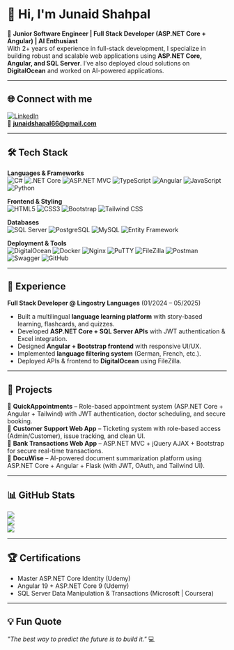 # 👋 Hi, I'm Junaid Shahpal

🚀 **Junior Software Engineer | Full Stack Developer (ASP.NET Core + Angular) | AI Enthusiast**  
With 2+ years of experience in full-stack development, I specialize in building robust and scalable web applications using **ASP.NET Core, Angular, and SQL Server**. I’ve also deployed cloud solutions on **DigitalOcean** and worked on AI-powered applications.  

---

## 🌐 Connect with me
[![LinkedIn](https://img.shields.io/badge/LinkedIn-%230077B5.svg?&logo=linkedin&logoColor=white)](https://www.linkedin.com/in/junaidshapal)  
📧 **junaidshapal66@gmail.com**  

---

## 🛠️ Tech Stack

**Languages & Frameworks**  
![C#](https://img.shields.io/badge/C%23-%23239120.svg?logo=c-sharp&logoColor=white)
![.NET Core](https://img.shields.io/badge/.NET-512BD4?logo=dotnet&logoColor=white)
![ASP.NET MVC](https://img.shields.io/badge/ASP.NET%20MVC-5C2D91?logo=dotnet&logoColor=white)
![TypeScript](https://img.shields.io/badge/TypeScript-3178C6?logo=typescript&logoColor=white)
![Angular](https://img.shields.io/badge/Angular-DD0031?logo=angular&logoColor=white)
![JavaScript](https://img.shields.io/badge/JavaScript-F7DF1E?logo=javascript&logoColor=black)
![Python](https://img.shields.io/badge/Python-3776AB?logo=python&logoColor=white)

**Frontend & Styling**  
![HTML5](https://img.shields.io/badge/HTML5-E34F26?logo=html5&logoColor=white)
![CSS3](https://img.shields.io/badge/CSS3-1572B6?logo=css3&logoColor=white)
![Bootstrap](https://img.shields.io/badge/Bootstrap-563D7C?logo=bootstrap&logoColor=white)
![Tailwind CSS](https://img.shields.io/badge/Tailwind_CSS-38B2AC?logo=tailwind-css&logoColor=white)

**Databases**  
![SQL Server](https://img.shields.io/badge/SQL%20Server-CC2927?logo=microsoftsqlserver&logoColor=white)
![PostgreSQL](https://img.shields.io/badge/PostgreSQL-316192?logo=postgresql&logoColor=white)
![MySQL](https://img.shields.io/badge/MySQL-005C84?logo=mysql&logoColor=white)
![Entity Framework](https://img.shields.io/badge/Entity_Framework-512BD4?logo=dotnet&logoColor=white)

**Deployment & Tools**  
![DigitalOcean](https://img.shields.io/badge/DigitalOcean-0080FF?logo=digitalocean&logoColor=white)
![Docker](https://img.shields.io/badge/Docker-2496ED?logo=docker&logoColor=white)
![Nginx](https://img.shields.io/badge/Nginx-009639?logo=nginx&logoColor=white)
![PuTTY](https://img.shields.io/badge/PuTTY-35495E?logo=putty&logoColor=white)
![FileZilla](https://img.shields.io/badge/FileZilla-BF0000?logo=filezilla&logoColor=white)
![Postman](https://img.shields.io/badge/Postman-FF6C37?logo=postman&logoColor=white)
![Swagger](https://img.shields.io/badge/Swagger-85EA2D?logo=swagger&logoColor=black)
![GitHub](https://img.shields.io/badge/GitHub-181717?logo=github&logoColor=white)

---

## 💼 Experience
**Full Stack Developer @ Lingostry Languages** (01/2024 – 05/2025)  
- Built a multilingual **language learning platform** with story-based learning, flashcards, and quizzes.  
- Developed **ASP.NET Core + SQL Server APIs** with JWT authentication & Excel integration.  
- Designed **Angular + Bootstrap frontend** with responsive UI/UX.  
- Implemented **language filtering system** (German, French, etc.).  
- Deployed APIs & frontend to **DigitalOcean** using FileZilla.  

---

## 🚀 Projects

🔹 **QuickAppointments** – Role-based appointment system (ASP.NET Core + Angular + Tailwind) with JWT authentication, doctor scheduling, and secure booking.  
🔹 **Customer Support Web App** – Ticketing system with role-based access (Admin/Customer), issue tracking, and clean UI.  
🔹 **Bank Transactions Web App** – ASP.NET MVC + jQuery AJAX + Bootstrap for secure real-time transactions.  
🔹 **DocuWise** – AI-powered document summarization platform using ASP.NET Core + Angular + Flask (with JWT, OAuth, and Tailwind UI).  

---

## 📊 GitHub Stats
![](https://github-readme-stats.vercel.app/api?username=junaidshapal&theme=radical&hide_border=false&include_all_commits=true&count_private=true)  
![](https://github-readme-streak-stats.herokuapp.com/?user=junaidshapal&theme=radical&hide_border=false)  
![](https://github-readme-stats.vercel.app/api/top-langs/?username=junaidshapal&theme=radical&hide_border=false&layout=compact)

---

## 🏆 Certifications
- Master ASP.NET Core Identity (Udemy)  
- Angular 19 + ASP.NET Core 9 (Udemy)  
- SQL Server Data Manipulation & Transactions (Microsoft | Coursera)  

---

## 💡 Fun Quote
_"The best way to predict the future is to build it."_ 💻

